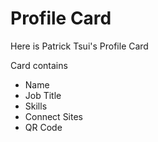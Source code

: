 # Profile Card

Here is Patrick Tsui's Profile Card

Card contains

- Name
- Job Title
- Skills
- Connect Sites
- QR Code

